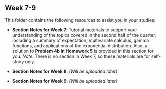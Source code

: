 ## Week 7-9

This folder contains the following resources to assist you in your studies:

- **Section Notes for Week 7**: Tutorial materials to support your understanding of the topics covered in the second half of the quarter, including a summary of expectation, multivariate calculus, gamma functions, and applications of the exponential distribution. Also, a solution to **Problem 4b in Homework 5** is provided in this section for you. *Note*: There is no section in Week 7, so these materials are for self-study only.

- **Section Notes for Week 8**: *(Will be uploaded later)*

- **Section Notes for Week 9**: *(Will be uploaded later)*
